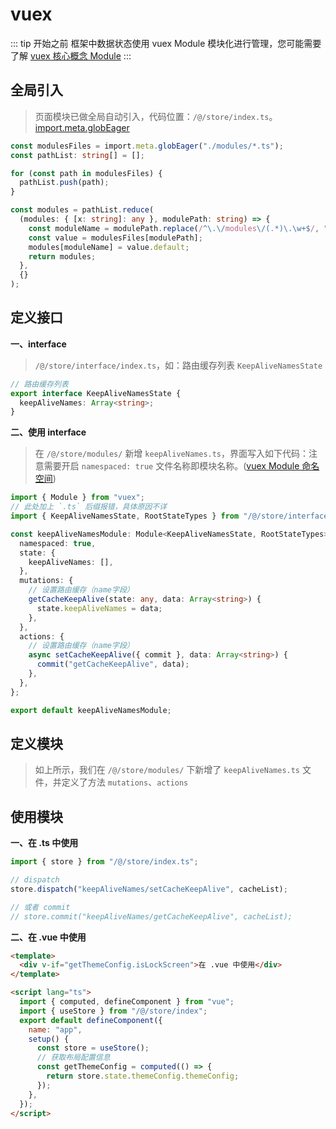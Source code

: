 # vuex

::: tip 开始之前
框架中数据状态使用 vuex Module 模块化进行管理，您可能需要了解 [vuex 核心概念 Module](https://next.vuex.vuejs.org/zh/guide/modules.html)
:::

## 全局引入

> 页面模块已做全局自动引入，代码位置：`/@/store/index.ts`。[import.meta.globEager](https://vitejs.cn/guide/features.html#glob-import)

```ts
const modulesFiles = import.meta.globEager("./modules/*.ts");
const pathList: string[] = [];

for (const path in modulesFiles) {
  pathList.push(path);
}

const modules = pathList.reduce(
  (modules: { [x: string]: any }, modulePath: string) => {
    const moduleName = modulePath.replace(/^\.\/modules\/(.*)\.\w+$/, "$1");
    const value = modulesFiles[modulePath];
    modules[moduleName] = value.default;
    return modules;
  },
  {}
);
```

## 定义接口

<p style="font-weight: bold;">一、interface</p>

> `/@/store/interface/index.ts`，如：路由缓存列表 `KeepAliveNamesState`

```ts
// 路由缓存列表
export interface KeepAliveNamesState {
  keepAliveNames: Array<string>;
}
```

<p style="font-weight: bold;">二、使用 interface</p>

> 在 `/@/store/modules/` 新增 `keepAliveNames.ts`，界面写入如下代码：注意需要开启 `namespaced: true` 文件名称即模块名称。([vuex Module 命名空间](https://next.vuex.vuejs.org/zh/guide/modules.html#命名空间))

```ts {3,5}
import { Module } from "vuex";
// 此处加上 `.ts` 后缀报错，具体原因不详
import { KeepAliveNamesState, RootStateTypes } from "/@/store/interface/index";

const keepAliveNamesModule: Module<KeepAliveNamesState, RootStateTypes> = {
  namespaced: true,
  state: {
    keepAliveNames: [],
  },
  mutations: {
    // 设置路由缓存（name字段）
    getCacheKeepAlive(state: any, data: Array<string>) {
      state.keepAliveNames = data;
    },
  },
  actions: {
    // 设置路由缓存（name字段）
    async setCacheKeepAlive({ commit }, data: Array<string>) {
      commit("getCacheKeepAlive", data);
    },
  },
};

export default keepAliveNamesModule;
```

## 定义模块

> 如上所示，我们在 `/@/store/modules/` 下新增了 `keepAliveNames.ts` 文件，并定义了方法 `mutations`、`actions`

## 使用模块

<p style="font-weight: bold;">一、在 .ts 中使用</p>

```ts
import { store } from "/@/store/index.ts";

// dispatch
store.dispatch("keepAliveNames/setCacheKeepAlive", cacheList);

// 或者 commit
// store.commit("keepAliveNames/getCacheKeepAlive", cacheList);
```

<p style="font-weight: bold;">二、在 .vue 中使用</p>

```html {7,11,14}
<template>
  <div v-if="getThemeConfig.isLockScreen">在 .vue 中使用</div>
</template>

<script lang="ts">
  import { computed, defineComponent } from "vue";
  import { useStore } from "/@/store/index";
  export default defineComponent({
    name: "app",
    setup() {
      const store = useStore();
      // 获取布局配置信息
      const getThemeConfig = computed(() => {
        return store.state.themeConfig.themeConfig;
      });
    },
  });
</script>
```
